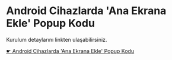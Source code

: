 # Android Cihazlarda 'Ana Ekrana Ekle' Popup Kodu

Kurulum detaylarını linkten ulaşabilirsiniz.

[☛ Android Cihazlarda 'Ana Ekrana Ekle' Popup Kodu](https://ahmetcadirci.com/ana-ekrana-ekle/)
